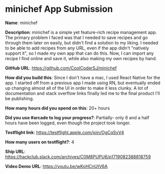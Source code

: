 # minichef App Submission

**Name**: minichef

**Description**: minichef is a simple yet feature-rich recipe management app. The primary problem I faced was that I needed to save recipes and go through them later on easily, but didn't find a solution to my liking. I needed to be able to add recipes from any URL, even if the app didn't "natively support it", so I made my own app that can do this. Now, I can import any recipe I find online and save it, while also making my own recipes by hand. 

**GitHub URL**: https://github.com/CoolCoderSJ/minichef

**How did you build this**: Since I don't have a mac, I used React Native for the app. I started off from a previous app I made using RN, but eventually ended up changing almost all of the UI in order to make it less clunky. A lot of documentation and stack overflow links finally led me to the final product I'll be publishing.

**How many hours did you spend on this**: 20+ hours

**Did you use #arcade to log your progress?**: Partially- only 8 and a half hours have been logged, even though the project took longer.

**Testflight link**: https://testflight.apple.com/join/OgCqSvV4

**How many users on testflight?**: 4

**Ship URL**: https://hackclub.slack.com/archives/C0M8PUPU6/p1719082388818759

**Video Demo URL**: https://youtu.be/wKoHCnUtV6A
